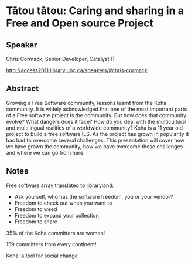 Tātou tātou: Caring and sharing in a Free and Open source Project
=================================================================

Speaker
-------
Chris Cormack, Senior Developer, Catalyst IT

http://access2011.library.ubc.ca/speakers/#chris-cormack

Abstract
--------
Growing a Free Software community, lessons learnt from the Koha community. It is widely acknowledged that one of the most important parts of a Free software project is the community. But how does that community evolve? What dangers does it face? How do you deal with the multicultural and multilingual realities of a worldwide community? Koha is a 11 year old project to build a free software ILS. As the project has grown in popularity it has had to overcome several challenges. This presentation will cover how we have grown the community, how we have overcome these challenges and where we can go from here.

Notes
-----
Free software array translated to libraryland:

- Ask yourself, who has the software freedom, you or your vendor?
- Freedom to check out when you want to
- Freedom to weed
- Freedom to expand your collection
- Freedom to share

35% of the Koha committers are women!

159 committers from every continent!

Koha: a tool for social change

